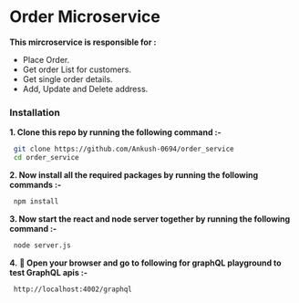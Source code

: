 # Order Microservice 

**This mircroservice is responsible for :**

 - Place Order.
 - Get order List for customers.
 - Get single order details.
 - Add, Update and Delete address.

### Installation

**1. Clone this repo by running the following command :-**
 ```bash
  git clone https://github.com/Ankush-0694/order_service
  cd order_service
 ```
 
 **2. Now install all the required packages by running the following commands :-**
 ```bash
  npm install 
 ```
 **3. Now start the react and node server together by running the following command :-**
 ```bash
  node server.js
 ```
 **4.** **🎉  Open your browser and go to following for graphQL playground to test GraphQL apis :-**
 ```bash
  http://localhost:4002/graphql
 ```
 
